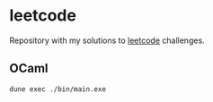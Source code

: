 # leetcode

Repository with my solutions to [leetcode](leetcode.com) challenges.

## OCaml

`dune exec ./bin/main.exe`

